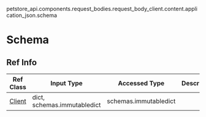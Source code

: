 petstore_api.components.request_bodies.request_body_client.content.application_json.schema
# Schema

## Ref Info
Ref Class | Input Type | Accessed Type | Description
--------- | ---------- | ------------- | ------------
[Client](client.md) | dict, schemas.immutabledict | schemas.immutabledict |
